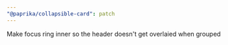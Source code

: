 ```yaml
---
"@paprika/collapsible-card": patch
---
```


Make focus ring inner so the header doesn't get overlaied when grouped
